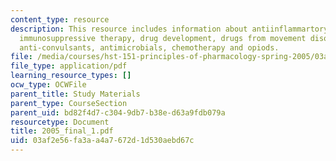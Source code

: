 ```yaml
---
content_type: resource
description: This resource includes information about antiinflammartory drugs, antihistamines,
  immunosuppressive therapy, drug development, drugs from movement disorders, anxiolytics/antidepressants,
  anti-convulsants, antimicrobials, chemotherapy and opiods.
file: /media/courses/hst-151-principles-of-pharmacology-spring-2005/03af2e56fa3aa4a7672d1d530aebd67c_2005_final_1.pdf
file_type: application/pdf
learning_resource_types: []
ocw_type: OCWFile
parent_title: Study Materials
parent_type: CourseSection
parent_uid: bd82f4d7-c304-9db7-b38e-d63a9fdb079a
resourcetype: Document
title: 2005_final_1.pdf
uid: 03af2e56-fa3a-a4a7-672d-1d530aebd67c
---
```


